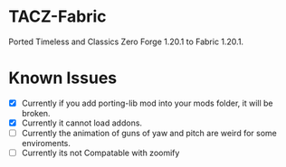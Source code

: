 # TACZ-Fabric
Ported Timeless and Classics Zero Forge 1.20.1 to Fabric 1.20.1.

# Known Issues

- [X] Currently if you add porting-lib mod into your mods folder, it will be broken.<br>
- [X] Currently it cannot load addons.<br>
- [ ] Currently the animation of guns of yaw and pitch are weird for some enviroments.<br>
- [ ] Currently its not Compatable with zoomify